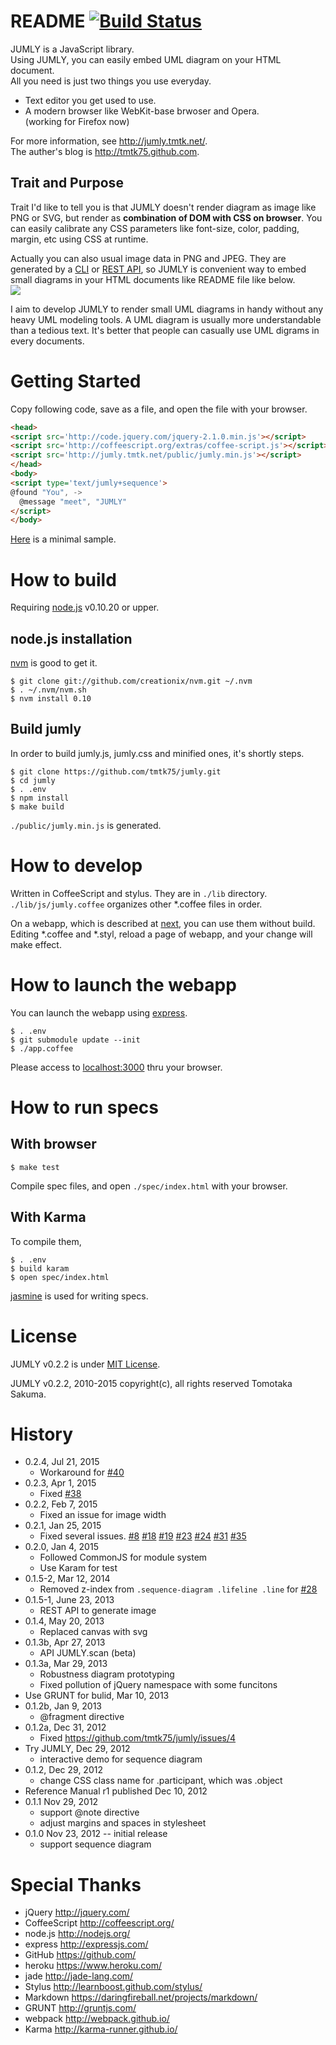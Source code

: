 # README [![Build Status](https://travis-ci.org/tmtk75/jumly.png)](https://travis-ci.org/tmtk75/jumly)

JUMLY is a JavaScript library.  
Using JUMLY, you can easily embed UML diagram on your HTML document.  
All you need is just two things you use everyday.

- Text editor you get used to use.
- A modern browser like WebKit-base brwoser and Opera.  
  (working for Firefox now)

For more information, see <http://jumly.tmtk.net/>.  
The auther's blog is <http://tmtk75.github.com>.

## Trait and Purpose
Trait I'd like to tell you is that JUMLY doesn't render diagram as image like PNG or SVG,
but render as **combination of DOM with CSS on browser**.
You can easily calibrate any CSS parameters like font-size,
color, padding, margin, etc using CSS at runtime.

Actually you can also usual image data in PNG and JPEG.
They are generated by a [CLI](https://github.com/tmtk75/jumly/wiki/CLI)
or [REST API](https://github.com/tmtk75/jumly/wiki/REST-API),
so JUMLY is convenient way to embed small diagrams in your HTML documents like README file like below.  
<img src='http://jumly.tmtk.net/api/diagrams?data=%40found%20%22You%22%2C%20-%3E%0A%20%20%40message%20%22like%22%2C%20%22JUMLY%22%0A'/>

I aim to develop JUMLY to render small UML diagrams in handy without any heavy UML modeling tools.
A UML diagram is usually more understandable than a tedious text.
It's better that people can casually use UML digrams in every documents.


# Getting Started
Copy following code, save as a file, and open the file with your browser.

```html
<head>
<script src='http://code.jquery.com/jquery-2.1.0.min.js'></script>
<script src='http://coffeescript.org/extras/coffee-script.js'></script>
<script src='http://jumly.tmtk.net/public/jumly.min.js'></script>
</head>
<body>
<script type='text/jumly+sequence'>
@found "You", ->
  @message "meet", "JUMLY"
</script>
</body>
```

[Here](http://jumly.tmtk.net/public/examples/simple.html) is a minimal sample.


# How to build
Requiring [node.js](http://nodejs.org/) v0.10.20 or upper.

## node.js installation
[nvm](https://github.com/creationix/nvm) is good to get it.

    $ git clone git://github.com/creationix/nvm.git ~/.nvm
    $ . ~/.nvm/nvm.sh
    $ nvm install 0.10

## Build jumly

In order to build jumly.js, jumly.css and minified ones, it's shortly steps.

    $ git clone https://github.com/tmtk75/jumly.git
    $ cd jumly
    $ . .env
    $ npm install
    $ make build

`./public/jumly.min.js` is generated.


# How to develop
Written in CoffeeScript and stylus. They are in `./lib` directory.
`./lib/js/jumly.coffee` organizes other \*.coffee files in order.

On a webapp, which is described at [next](#how-to-launch-the-webapp),
you can use them without build.
Editing \*.coffee and \*.styl, reload a page of webapp, and your change will make effect.


# How to launch the webapp
You can launch the webapp using [express](http://expressjs.com/).

    $ . .env
    $ git submodule update --init
    $ ./app.coffee

Please access to [localhost:3000](http://localhost:3000) thru your browser.


# How to run specs
## With browser

    $ make test

Compile spec files, and open `./spec/index.html` with your browser.

## With Karma
To compile them,

    $ . .env
    $ build karam
    $ open spec/index.html

[jasmine](http://pivotal.github.com/jasmine/) is used for writing specs.


# License
JUMLY v0.2.2 is under [MIT License](http://opensource.org/licenses/MIT).

JUMLY v0.2.2, 2010-2015 copyright(c), all rights reserved Tomotaka Sakuma.


# History
- 0.2.4, Jul 21, 2015
  - Workaround for [#40](https://github.com/tmtk75/jumly/issues/40)
- 0.2.3, Apr 1, 2015
  - Fixed [#38](https://github.com/tmtk75/jumly/issues/38)
- 0.2.2, Feb 7, 2015
  - Fixed an issue for image width
- 0.2.1, Jan 25, 2015
  - Fixed several issues.
    [#8](https://github.com/tmtk75/jumly/issues/8)
    [#18](https://github.com/tmtk75/jumly/issues/18)
    [#19](https://github.com/tmtk75/jumly/issues/19)
    [#23](https://github.com/tmtk75/jumly/issues/23)
    [#24](https://github.com/tmtk75/jumly/issues/24)
    [#31](https://github.com/tmtk75/jumly/issues/31)
    [#35](https://github.com/tmtk75/jumly/issues/35)
- 0.2.0, Jan 4, 2015
  - Followed CommonJS for module system
  - Use Karam for test
- 0.1.5-2, Mar 12, 2014
  - Removed z-index from `.sequence-diagram .lifeline .line` for [#28](https://github.com/tmtk75/jumly/issues/28)
- 0.1.5-1, June 23, 2013
  - REST API to generate image
- 0.1.4, May 20, 2013
  - Replaced canvas with svg
- 0.1.3b, Apr 27, 2013
  - API JUMLY.scan (beta)
- 0.1.3a, Mar 29, 2013
  - Robustness diagram prototyping
  - Fixed pollution of jQuery namespace with some funcitons
- Use GRUNT for bulid, Mar 10, 2013
- 0.1.2b, Jan 9, 2013
  - @fragment directive
- 0.1.2a, Dec 31, 2012
  - Fixed https://github.com/tmtk75/jumly/issues/4
- Try JUMLY, Dec 29, 2012
  - interactive demo for sequence diagram
- 0.1.2, Dec 29, 2012
  - change CSS class name for .participant, which was .object
- Reference Manual r1 published Dec 10, 2012
- 0.1.1 Nov 29, 2012
  - support @note directive
  - adjust margins and spaces in stylesheet
- 0.1.0 Nov 23, 2012 -- initial release
  - support sequence diagram

# Special Thanks
- jQuery <http://jquery.com/>
- CoffeeScript <http://coffeescript.org/>
- node.js <http://nodejs.org/>
- express <http://expressjs.com/>
- GitHub <https://github.com/>
- heroku <https://www.heroku.com/>
- jade <http://jade-lang.com/>
- Stylus <http://learnboost.github.com/stylus/>
- Markdown <https://daringfireball.net/projects/markdown/>
- GRUNT <http://gruntjs.com/>
- webpack <http://webpack.github.io/>
- Karma <http://karma-runner.github.io/>
